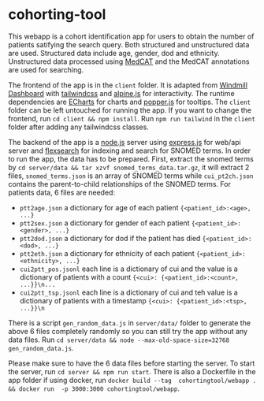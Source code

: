 # cohorting-tool

This webapp is a cohort identification app for users to obtain the number of patients satifying the search query. Both structured and unstructured data are used. Structured data include age, gender, dod and ethnicity. 
Unstructured data processed using [MedCAT](https://github.com/CogStack/MedCAT) and the MedCAT annotations are used for searching.

The frontend of the app is in the `client` folder. It is adapted from [Windmill Dashboard](https://windmillui.com/dashboard-html) with [tailwindcss](https://tailwindcss.com/) and [alpine.js](https://alpinejs.dev/) for 
interactivity. The runtime dependencies are [ECharts](https://echarts.apache.org/en/index.html) for charts and [popper.js](https://popper.js.org/) for tooltips. The `client` folder can be left untouched for running the app. If you 
want to change the frontend, run `cd client && npm install`. Run `npm run tailwind` in the `client` folder after adding any tailwindcss classes.

The backend of the app is a [node.js](https://nodejs.org/en/) server using [express.js](https://expressjs.com/) for web/api server and [flexsearch](https://github.com/nextapps-de/flexsearch) for indexing and search for SNOMED 
terms. In order to run the app, the data has to be prepared. First, extract the snomed terms by `cd server/data && tar xzvf snomed_terms_data.tar.gz`, it will extract 2 files, `snomed_terms.json` is an array of SNOMED terms while 
`cui_pt2ch.json` contains the parent-to-child relationships of the SNOMED terms. For patients data, 6 files are needed:
- `ptt2age.json` a dictionary for age of each patient `{<patient_id>:<age>, ...}`
- `ptt2sex.json` a dictionary for gender of each patient `{<patient_id>:<gender>, ...}`
- `ptt2dod.json` a dictionary for dod if the patient has died `{<patient_id>:<dod>, ...}`
- `ptt2eth.json` a dictionary for ethnicity of each patient `{<patient_id>:<ethnicity>, ...}`
- `cui2ptt_pos.jsonl` each line is a dictionary of cui and the value is a dictionary of patients with a count `{<cui>: {<patient_id>:<count>, ...}}\n...`
- `cui2ptt_tsp.jsonl` each line is a dictionary of cui and teh value is a dictionary of patients with a timestamp `{<cui>: {<patient_id>:<tsp>, ...}}\n`

There is a script `gen_random_data.js` in `server/data/` folder to generate the above 6 files completely randomly so you can still try the app without any data files. Run `cd server/data && node --max-old-space-size=32768 
gen_random_data.js`.

Please make sure to have the 6 data files before starting the server. To start the server, run `cd server && npm run start`. There is also a Dockerfile in the app folder if using docker, run `docker build --tag 
cohortingtool/webapp . && docker run  -p 3000:3000 cohortingtool/webapp`.
